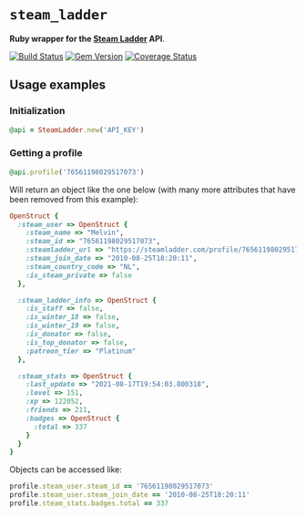 # `steam_ladder`
<b>Ruby wrapper for the <a href="https://steamladder.com/">Steam Ladder</a> API</b>.

[![Build Status](https://app.travis-ci.com/melvinsh/steam_ladder.svg?branch=main)](https://app.travis-ci.com/melvinsh/steam_ladder)  [![Gem Version](https://badge.fury.io/rb/steam_ladder.svg)](https://badge.fury.io/rb/steam_ladder)  [![Coverage Status](https://coveralls.io/repos/github/melvinsh/steamladder.js/badge.svg?branch=master)](https://coveralls.io/github/melvinsh/steamladder.js?branch=master)

## Usage examples
### Initialization
``` ruby
@api = SteamLadder.new('API_KEY')
```

### Getting a profile
``` ruby
@api.profile('76561198029517073')
``` 

Will return an object like the one below (with many more attributes that have been removed from this example):

``` ruby
OpenStruct {
  :steam_user => OpenStruct {
    :steam_name => "Melvin",
    :steam_id => "76561198029517073",
    :steamladder_url => "https://steamladder.com/profile/76561198029517073/",
    :steam_join_date => "2010-08-25T18:20:11",
    :steam_country_code => "NL",
    :is_steam_private => false
  },

  :steam_ladder_info => OpenStruct {
    :is_staff => false,
    :is_winter_18 => false,
    :is_winter_19 => false,
    :is_donator => false,
    :is_top_donator => false,
    :patreon_tier => "Platinum"
  },

  :steam_stats => OpenStruct {
    :last_update => "2021-08-17T19:54:03.800318",
    :level => 151,
    :xp => 122052,
    :friends => 211,
    :badges => OpenStruct {
      :total => 337
    }
  }
}
```

Objects can be accessed like:

``` ruby
profile.steam_user.steam_id == '76561198029517073'
profile.steam_user.steam_join_date == '2010-08-25T18:20:11'
profile.steam_stats.badges.total == 337
```

